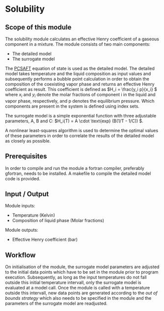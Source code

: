  
# Solubility

## Scope of this module
The solubility module calculates an effective Henry coefficient of a gaseous component in a mixture.
The module consists of two main components: 

* The detailed model
* The surrogate model

The [PCSAFT](http://pubs.acs.org/doi/abs/10.1021/ie0003887) equation of state is used as the detailed model.
The detailed model takes temperature and the liquid composition as input values and subsequently performs a
bubble point calculation in order to obtain the composition of the coexisting vapor phase and returns an effective 
Henry coefficient as result. This coefficient is defined as $H_i = \frac{y_i p}{x_i} $ where $x_i$ and $y_i$ denote
the molar fractions of component i in the liquid and vapor phase, respectively, and p denotes the equilibrium pressure.
Which components are present in the system is defined using index sets.

The surrogate model is a simple exponential function with three adjustable parameters, A, B and C:
$H_i(T) = A \cdot \text{exp} (B(1/T - 1/C)) $. 

A nonlinear least-squares algorithm is used to determine the optimal values of these parameters in order to correlate the 
results of the detailed model as closely as possible. 




## Prerequisites
In order to compile and run the module a fortran compiler, preferably gfortran, needs to be installed. A makefile to compile the
detailed model code is provided. 



## Input / Output

Module inputs:

* Temperature (Kelvin)
* Composition of liquid phase (Molar fractions)

Module outputs:

* Effective Henry coefficient (bar)


## Workflow

On initialisation of the module, the surrogate model parameters are adjusted to the initial data points which have to be set in the module prior to 
program execution. Subsequently, as long as the input temperatures do not fall outside this initial temperature intervall, only the surrogate model
is evaluated at a model call. Once the module is called with a temperature outside this intervall, new data points are generated according to
the *out of bounds strategy* which also needs to be specified in the module and the parameters of the surrogate model are readjusted. 




